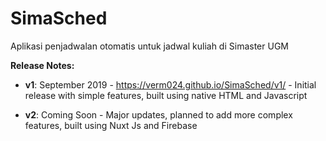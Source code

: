 # SimaSched

Aplikasi penjadwalan otomatis untuk jadwal kuliah di Simaster UGM

**Release Notes:**

* **v1**: September 2019 - https://verm024.github.io/SimaSched/v1/ - Initial release with simple features, built using native HTML and Javascript

* **v2**: Coming Soon - Major updates, planned to add more complex features, built using Nuxt Js and Firebase
